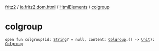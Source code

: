 [fritz2](../../index.md) / [io.fritz2.dom.html](../index.md) / [HtmlElements](index.md) / [colgroup](./colgroup.md)

# colgroup

`open fun colgroup(id: `[`String`](https://kotlinlang.org/api/latest/jvm/stdlib/kotlin/-string/index.html)`? = null, content: `[`Colgroup`](../-colgroup/index.md)`.() -> `[`Unit`](https://kotlinlang.org/api/latest/jvm/stdlib/kotlin/-unit/index.html)`): `[`Colgroup`](../-colgroup/index.md)